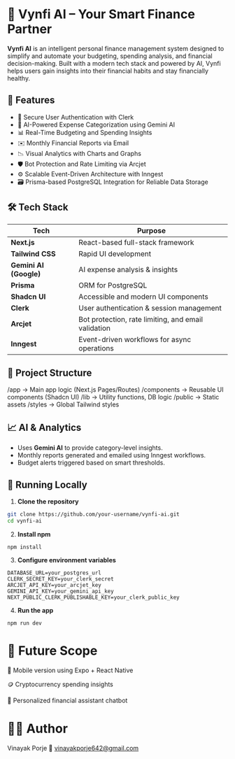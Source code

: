 # 💸 Vynfi AI – Your Smart Finance Partner

**Vynfi AI** is an intelligent personal finance management system designed to simplify and automate your budgeting, spending analysis, and financial decision-making. Built with a modern tech stack and powered by AI, Vynfi helps users gain insights into their financial habits and stay financially healthy.



## 🚀 Features

- 🔐 Secure User Authentication with Clerk
- 🧠 AI-Powered Expense Categorization using Gemini AI
- 📊 Real-Time Budgeting and Spending Insights
- ✉️ Monthly Financial Reports via Email
- 📉 Visual Analytics with Charts and Graphs
- 🛡️ Bot Protection and Rate Limiting via Arcjet
- ⚙️ Scalable Event-Driven Architecture with Inngest
- 🗃️ Prisma-based PostgreSQL Integration for Reliable Data Storage

## 🛠️ Tech Stack

| Tech | Purpose |
|------|---------|
| **Next.js** | React-based full-stack framework |
| **Tailwind CSS** | Rapid UI development |
| **Gemini AI (Google)** | AI expense analysis & insights |
| **Prisma** | ORM for PostgreSQL |
| **Shadcn UI** | Accessible and modern UI components |
| **Clerk** | User authentication & session management |
| **Arcjet** | Bot protection, rate limiting, and email validation |
| **Inngest** | Event-driven workflows for async operations |

## 📂 Project Structure
/app → Main app logic (Next.js Pages/Routes)
/components → Reusable UI components (Shadcn UI)
/lib → Utility functions, DB logic
/public → Static assets
/styles → Global Tailwind styles

## 📈 AI & Analytics

- Uses **Gemini AI** to provide category-level insights.
- Monthly reports generated and emailed using Inngest workflows.
- Budget alerts triggered based on smart thresholds.

## 🧪 Running Locally

1. **Clone the repository**

```bash
git clone https://github.com/your-username/vynfi-ai.git
cd vynfi-ai
```
2. **Install npm**
```
npm install
```
3. **Configure environment variables**
```
DATABASE_URL=your_postgres_url
CLERK_SECRET_KEY=your_clerk_secret
ARCJET_API_KEY=your_arcjet_key
GEMINI_API_KEY=your_gemini_api_key
NEXT_PUBLIC_CLERK_PUBLISHABLE_KEY=your_clerk_public_key
```
4. **Run the app**
```
npm run dev
```

# 📝 Future Scope
📱 Mobile version using Expo + React Native

🪙 Cryptocurrency spending insights

🤖 Personalized financial assistant chatbot



# 🧑‍💻 Author
Vinayak Porje
📧 vinayakporje642@gmail.com
